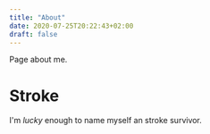 ```yaml
---
title: "About"
date: 2020-07-25T20:22:43+02:00
draft: false
---
```


Page about me.



# Stroke

I'm _lucky_ enough to name myself an stroke survivor.